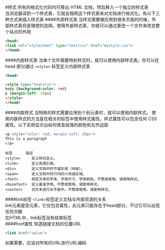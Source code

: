 #样式
所有的格式化代码均可移出 HTML 文档，然后移入一个独立的样式表           
当浏览器读到一个样式表，它就会按照这个样式表来对文档进行格式化。有以下三种方式来插入样式表
####外部样式表
当样式需要被应用到很多页面的时候，外部样式表将是理想的选择。使用外部样式表，你就可以通过更改一个文件来改变整个站点的外观
```html
<head>
<link rel="stylesheet" type="text/css" href="mystyle.css">
</head>
```
####内部样式表
当单个文件需要特别样式时，就可以使用内部样式表。你可以在 head 部分通过 `<style>` 标签定义内部样式表
```html
<head>

<style type="text/css">
body {background-color: red}
p {margin-left: 20px}
</style>
</head>
```
####内联样式
当特殊的样式需要应用到个别元素时，就可以使用内联样式。 使用内联样式的方法是在相关的标签中使用样式属性。样式属性可以包含任何 CSS 属性。以下实例显示出如何改变段落的颜色和左外边距
```html
<p style="color: red; margin-left: 20px">
This is a paragraph
</p>
```

```text
标签	    描述
<style>	    定义样式定义。
<link>	    定义资源引用。
<div>	    定义文档中的节或区域（块级）。
<span>	    定义文档中的行内的小块或区域。
<font>	    规定文本的字体、字体尺寸、字体颜色。不赞成使用。请使用样式。
<basefont>	定义基准字体。不赞成使用。请使用样式。
<center>	对文本进行水平居中。不赞成使用。请使用样式。
```
####link标签
`<link>`标签定义文档与外部资源的关系          
link元素是空元素，它仅包含属性，此元素只能存在于head部分，不过它可以出现任何次数          
在HTML中，link标签没有结束标签           
####href属性
知道链接文档的位置URL
```html
<link href="value">
```
如果需要，应该对所有的URL进行URL编码       